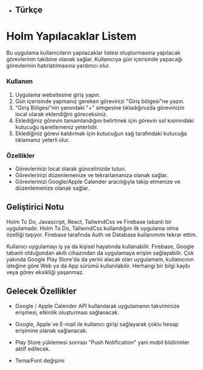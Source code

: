 - ## Türkçe

# **Holm Yapılacaklar Listem**
Bu uygulama kullanıcıların yapılacaklar listesi oluşturmasına yapılacak görevlerinin takibine olanak sağlar. Kullanıcıya gün içerisinde yapacağı görevlerinin hatırlatılmasına yardımcı olur.

### **Kullanım**

1. Uygulama websitesine giriş yapın.
2. Gün içerisinde yapmanız gereken görevinizi "Giriş bölgesi"ne yazın.
3. "Giriş Bölgesi"nin yanındaki "+" simgesine tıkladığınızda görevinizin local olarak eklendiğini göreceksiniz.
4. Eklediğiniz görevin tamamlandığını belirtmek için görevin sol kısmındaki kutucuğu işaretlemeniz yeterlidir.
5. Eklediğiniz görevi kaldırmak için kutucuğun sağ tarafındaki kutucuğa tıklamanız yeterli olur.


### **Özellikler**
- Görevlerinizi local olarak güncelinizde tutun.
- Görevlerinizi düzenlemenize ve tekrarlamanıza olanak sağlar.
- Görevlerinizi Google/Apple Calender aracılığıyla takip etmenize ve düzenlemenize olanak sağlar.

## **Geliştirici Notu**
    
Holm To Do, Javascript, React, TailwindCss ve Firebase tabanlı bir uygulamadır. Holm To Do, TailwindCss kullandığım ilk uygulama olma özelliği taşıyor. Firebase tarafında Auth ve Database kullanımımı tekrar ettim.

Kullanıcı uygulamayı iş ya da kişisel hayatında kullanabilir. Firebase, Google tabanlı olduğundan akıllı cihazından da uygulamaya erişim sağlayabilir. Çok yakında Google Play Store'da da yerini alacak olan uygulamam, kullanıcının isteğine göre Web ya da App sürümü kullanılabilir. Herhangi bir bilgi kaybı veya görev eksikliği yaşanmaz.

## **Gelecek Özellikler**

- Google / Apple Calender API kullanılarak uygulamanın takviminize erişmesi, etkinlik oluşturması sağlanacak.
- Google, Apple ve E-mail ile kullanıcı girişi sağlayarak çoklu hesap erişimine olanak sağlanacak.
- Play Store yüklemesi sonrası "Push Notification" yani mobil bildirimler aktif edilecek.

- Tema/Font değişimi